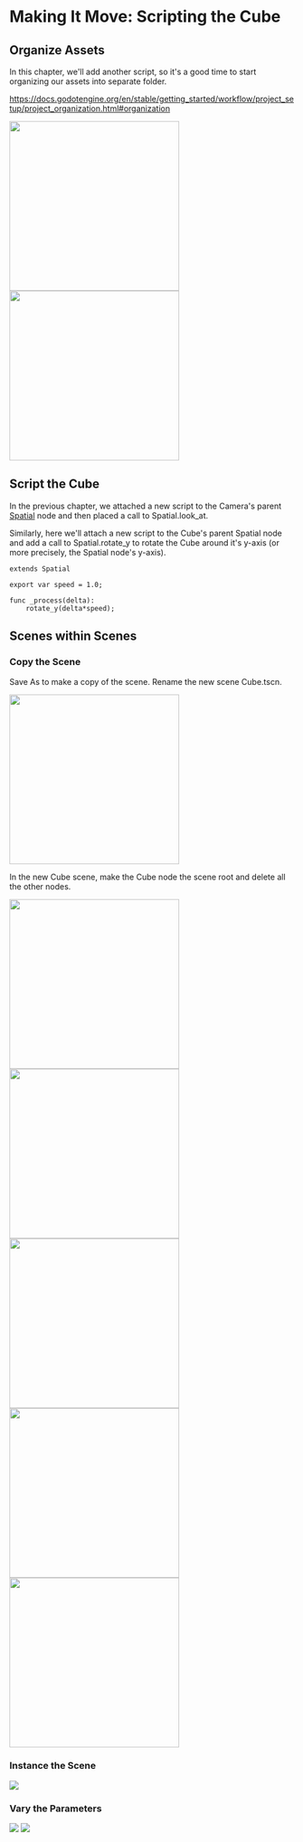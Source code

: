 # Making It Move: Scripting the Cube

## Organize Assets

In this chapter, we'll add another script, so it's a good time to start organizing our assets into separate folder.

https://docs.godotengine.org/en/stable/getting_started/workflow/project_setup/project_organization.html#organization

<img src="images/newfolder.png" height="300">
<img src="images/scriptsfolder.png" height="300">

## Script the Cube

In the previous chapter, we attached a new script to the Camera's parent [Spatial](https://docs.godotengine.org/en/stable/classes/class_spatial.html) node and then placed a call to Spatial.look_at.

Similarly, here we'll attach a new script to the Cube's parent Spatial node and add a call to Spatial.rotate_y to rotate the Cube around it's y-axis (or more precisely, the Spatial node's y-axis).

```gdscript
extends Spatial

export var speed = 1.0;

func _process(delta):
	rotate_y(delta*speed);
```

## Scenes within Scenes

### Copy the Scene

Save As to make a copy of the scene. Rename the new scene Cube.tscn.

<img src="images/cubetscn.png" height="300">


In the new Cube scene, make the Cube node the scene root and delete all the other nodes.

<img src="images/makeroot.png" height="300">
<img src="images/deletenode.png" height="300">

<img src="images/makeroot.png" height="300">
<img src="images/deletenode.png" height="300">

<img src="images/cubescene.png" height="300">

### Instance the Scene

<img src="images/instancescene.png">

### Vary the Parameters

<img src="images/cube3.png">

<img src="images/playcubes.png">


